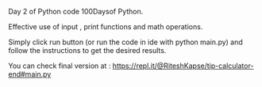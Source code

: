 
Day 2 of Python code 100Daysof Python.

Effective use of input , print functions and math operations.

Simply click run button (or run the code in ide with python main.py) and follow the instructions to get the desired results.

You can check final version at :
https://repl.it/@RiteshKapse/tip-calculator-end#main.py
